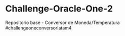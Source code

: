 # Challenge-Oracle-One-2
 Repositorio base - Conversor de Moneda/Temperatura #challengeoneconversorlatam4
